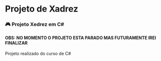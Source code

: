 # Projeto de Xadrez
### :video_game: Projeto Xedrez em C#

#### OBS: NO MOMENTO O PROJETO ESTA PARADO MAS FUTURAMENTE IREI FINALIZAR

Projeto realizado do curso de C#
